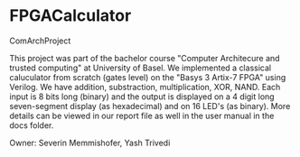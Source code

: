 # FPGACalculator
ComArchProject

This project was part of the bachelor course "Computer Architecure and trusted computing" at University of Basel. 
We implemented a classical caluculator from scratch (gates level) on the "Basys 3 Artix-7 FPGA" using Verilog. We have addition, substraction, multiplication, XOR, NAND.
Each input is 8 bits long (binary) and the output is displayed on a 4 digit long seven-segment display (as hexadecimal) and on 16 LED's (as binary).
More details can be viewed in our report file as well in the user manual in the docs folder.

Owner: Severin Memmishofer, Yash Trivedi
